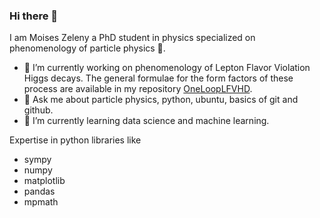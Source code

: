 ### Hi there 👋

I am Moises Zeleny a PhD student in physics specialized on phenomenology of particle physics  :punch:.
- 🔭 I’m currently working on phenomenology of Lepton Flavor Violation Higgs decays. The general formulae for the form factors of these process are available in my repository [OneLoopLFVHD](https://github.com/moiseszeleny/OneLoopLFVHD).
- 💬 Ask me about particle physics, python, ubuntu, basics of git and github.
- 🌱 I’m currently learning data science and machine learning.

Expertise in python libraries like 
- sympy
- numpy
- matplotlib
- pandas
- mpmath

<!--
**moiseszeleny/moiseszeleny** is a ✨ _special_ ✨ repository because its `README.md` (this file) appears on your GitHub profile.

Here are some ideas to get you started:

- 🔭 I’m currently working on ...
- 🌱 I’m currently learning ...
- 👯 I’m looking to collaborate on ...
- 🤔 I’m looking for help with ...
- 💬 Ask me about ...
- 📫 How to reach me: ...
- 😄 Pronouns: ...
- ⚡ Fun fact: ...
-->
